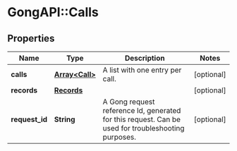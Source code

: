 # GongAPI::Calls

## Properties
Name | Type | Description | Notes
------------ | ------------- | ------------- | -------------
**calls** | [**Array&lt;Call&gt;**](Call.md) | A list with one entry per call. | [optional] 
**records** | [**Records**](Records.md) |  | [optional] 
**request_id** | **String** | A Gong request reference Id, generated for this request. Can be used for troubleshooting purposes. | [optional] 

